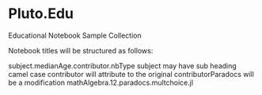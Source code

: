 # Pluto.Edu
Educational Notebook Sample Collection

Notebook titles will be structured as follows:

subject.medianAge.contributor.nbType
  subject may have sub heading camel case
  contributor will attribute to the original
  contributorParadocs will be a modification
mathAlgebra.12.paradocs.multchoice.jl
